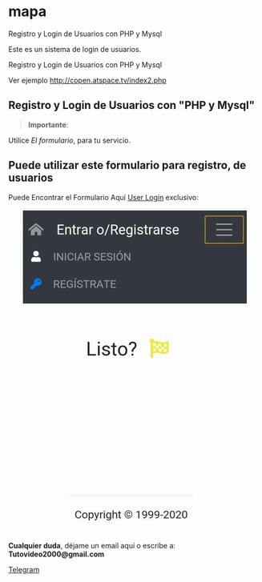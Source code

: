 # mapa

 Registro y Login de Usuarios con PHP y Mysql

Este es un sistema de login de usuarios. 

Registro y Login de Usuarios con PHP y Mysql

Ver ejemplo http://copen.atspace.tv/index2.php


<h2 id="permitir-aplicaciones-menos-seguras-">Registro y Login de Usuarios con "PHP y Mysql"</h2>
<blockquote>
<p><strong>Importante</strong>: </p>
</blockquote>
<p>Utilice <em>El formulario</em>, para tu servicio.</p>
<p><h2 id="permitir-aplicaciones-menos-seguras-">Puede utilizar este formulario para registro, de usuarios</h2> Puede Encontrar el Formulario Aqu&#237; <a href="https://github.com/ipxxx999/User_Login" target="_blank">User Login</a> exclusivo:</p>
<p style="text-align: center;"><img src="https://raw.githubusercontent.com/ipxxx999/User_Login/main/reg_2020.jpg" alt="Interfaz de selecci&oacute;n para permitir aplicaciones menos seguras" width="447" height="648" /></p>
</p>
<p><strong>Cualquier duda</strong>, d&#233;jame un email aqu&#237; o escribe a: <strong>Tutovideo2000@gmail.com</strong></p>

</div>
  <link rel="stylesheet" href="http://copen.atspace.tv/css_js/css/pro.min.css">
  <link rel="stylesheet" href="http://copen.atspace.tv/css_js/css/estilos.css">
<p>
<div class="channel-username-block"><a href="https://t.me/gurutvo?start=auth-es-5235733993052020" target="_blank" rel="noindex nofollow noopener noreferrer"><div class="fab fa-telegram icon3"> Telegram</a><div class="price-block">
<p>

</div>

<blockquote>

</body>
</html>
